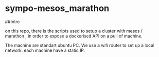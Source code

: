 # sympo-mesos_marathon
 ##Intro 
 
 on this repo, there is the scripts used to setup a cluster with mesos / marathon , in order to expose a dockerised API on a pull of machine.
 
 The machine are standart ubuntu PC. We use a wifi router to set up a local network. each machine have a static IP.
